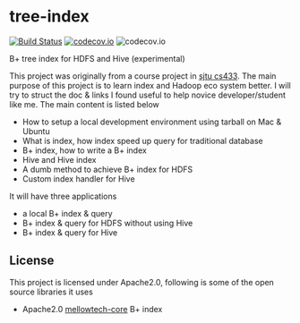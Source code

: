 # tree-index

[![Build Status](https://travis-ci.org/at15/tree-index.svg?branch=master)](https://travis-ci.org/at15/tree-index)
[![codecov.io](https://codecov.io/github/at15/tree-index/coverage.svg?branch=master)](https://codecov.io/github/at15/tree-index?branch=master)
![codecov.io](https://codecov.io/github/at15/tree-index/branch.svg?branch=master)

B+ tree index for HDFS and Hive (experimental)

This project was originally from a course project in [sjtu cs433](https://github.com/at15/cs433/tree/master/tree-index).
The main purpose of this project is to learn index and Hadoop eco system better. I will try to struct the doc & links 
I found useful to help novice developer/student like me. The main content is listed below

- How to setup a local development environment using tarball on Mac & Ubuntu
- What is index, how index speed up query for traditional database
- B+ index, how to write a B+ index
- Hive and Hive index
- A dumb method to achieve B+ index for HDFS
- Custom index handler for Hive

It will have three applications

- a local B+ index & query
- B+ index & query for HDFS without using Hive
- B+ index & query for Hive

## License

This project is licensed under Apache2.0, following is some of the open source libraries it uses

- Apache2.0 [mellowtech-core](https://github.com/msvens/mellowtech-core) B+ index

